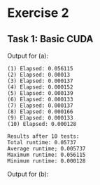 # Exercise 2

## Task 1: Basic CUDA

Output for (a):

    (1) Elapsed: 0.056115
    (2) Elapsed: 0.00013
    (3) Elapsed: 0.000137
    (4) Elapsed: 0.000152
    (5) Elapsed: 0.000139
    (6) Elapsed: 0.000133
    (7) Elapsed: 0.000137
    (8) Elapsed: 0.000166
    (9) Elapsed: 0.000133
    (10) Elapsed: 0.000128

    Results after 10 tests:
    Total runtime: 0.05737
    Average runtime; 0.005737
    Maximum runtime: 0.056115
    Minimum runtime: 0.000128

Output for (b):

